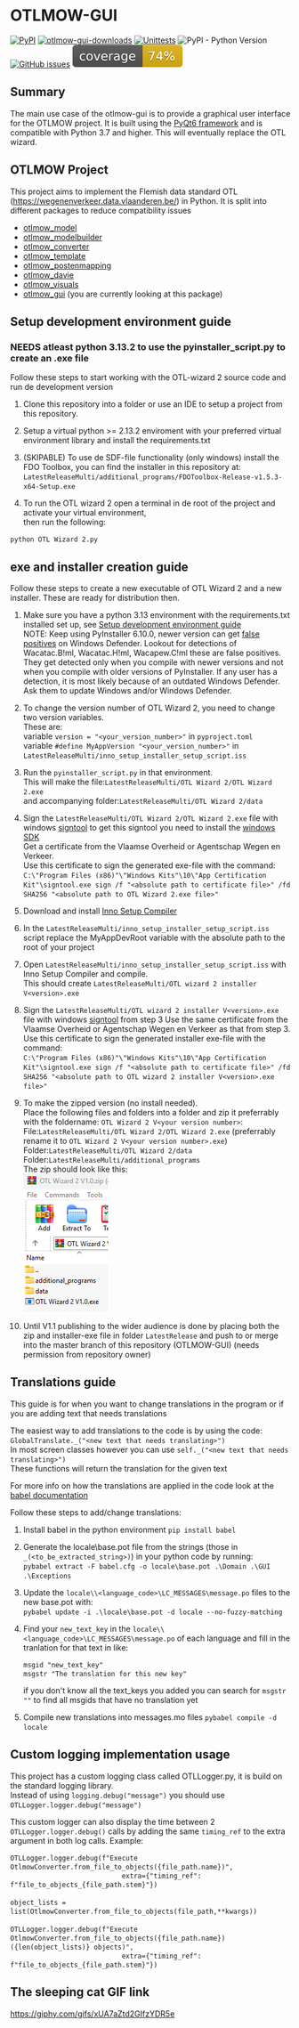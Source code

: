 # OTLMOW-GUI
[![PyPI](https://img.shields.io/pypi/v/otlmow-gui?label=latest%20release)](https://pypi.org/project/otlmow-gui/)
[![otlmow-gui-downloads](https://img.shields.io/pypi/dm/otlmow-gui)](https://pypi.org/project/otlmow-gui/)
[![Unittests](https://github.com/davidvlaminck/OTLMOW-GUI/actions/workflows/unittest.yml/badge.svg)](https://github.com/davidvlaminck/OTLMOW-GUI/actions/workflows/unittest.yml)
![PyPI - Python Version](https://img.shields.io/pypi/pyversions/otlmow-gui)
[![GitHub issues](https://img.shields.io/github/issues/davidvlaminck/OTLMOW-GUI)](https://github.com/davidvlaminck/OTLMOW-GUI/issues)
[![coverage](https://github.com/davidvlaminck/OTLMOW-GUI/blob/master/UnitTests/coverage.svg)](https://htmlpreview.github.io/?https://github.com/davidvlaminck/OTLMOW-GUI/blob/master/UnitTests/htmlcov/index.html)


## Summary
The main use case of the otlmow-gui is to provide a graphical user interface for the OTLMOW project. It is built using the [PyQt6 framework](https://www.riverbankcomputing.com/software/pyqt/intro) and is compatible with Python 3.7 and higher. This will eventually replace the OTL wizard.

## OTLMOW Project 
This project aims to implement the Flemish data standard OTL (https://wegenenverkeer.data.vlaanderen.be/) in Python.
It is split into different packages to reduce compatibility issues
- [otlmow_model](https://github.com/davidvlaminck/OTLMOW-Model)
- [otlmow_modelbuilder](https://github.com/davidvlaminck/OTLMOW-ModelBuilder)
- [otlmow_converter](https://github.com/davidvlaminck/OTLMOW-Converter)
- [otlmow_template](https://github.com/davidvlaminck/OTLMOW-Template)
- [otlmow_postenmapping](https://github.com/davidvlaminck/OTLMOW-PostenMapping)
- [otlmow_davie](https://github.com/davidvlaminck/OTLMOW-DAVIE)
- [otlmow_visuals](https://github.com/davidvlaminck/OTLMOW-Visuals)
- [otlmow_gui](https://github.com/davidvlaminck/OTLMOW-GUI) (you are currently looking at this package)

## Setup development environment guide
### NEEDS atleast python 3.13.2 to use the pyinstaller_script.py to create an .exe file

Follow these steps to start working with the OTL-wizard 2 source code and run de development version

1. Clone this repository into a folder or use an IDE to setup a project from this repository.


2. Setup a virtual python >= 2.13.2 enviroment with your preferred virtual environment library and install the requirements.txt


3. (SKIPABLE) To use de SDF-file functionality (only windows) install the FDO Toolbox, you can find the installer in this 
    repository at:  
`LatestReleaseMulti/additional_programs/FDOToolbox-Release-v1.5.3-x64-Setup.exe`


4. To run the OTL wizard 2 open a terminal in de root of the project and activate your virtual environment,  
then run the following:
```
python OTL Wizard 2.py
```
    
## exe and installer creation guide

Follow these steps to create a new executable of OTL Wizard 2 and a new installer. These are ready for distribution then.

1. Make sure you have a python 3.13 environment with the requirements.txt installed set up, see [Setup development environment guide](#Setup-development-environment-guide)  
    NOTE: Keep using PyInstaller 6.10.0, newer version can get [false positives](https://github.com/pyinstaller/pyinstaller/issues/5854) on Windows Defender. Lookout for detections of 
    Wacatac.B!ml, Wacatac.H!ml, Wacapew.C!ml these are false positives. 
    They get detected only when you compile with newer versions and not when you compile with older versions of PyInstaller.
    If any user has a detection, it is most likely because of an outdated Windows Defender. Ask them to update Windows and/or Windows Defender.  
  

2. To change the version number of OTL Wizard 2, you need to change two version variables.  
   These are:  
    variable `version = "<your_version_number>"` in `pyproject.toml`  
    variable `#define MyAppVersion "<your_version_number>"` in `LatestReleaseMulti/inno_setup_installer_setup_script.iss`  
  

3. Run the `pyinstaller_script.py` in that environment.  
    This will make the file:`LatestReleaseMulti/OTL Wizard 2/OTL Wizard 2.exe`  
    and accompanying folder:`LatestReleaseMulti/OTL Wizard 2/data`
  

4. Sign the `LatestReleaseMulti/OTL Wizard 2/OTL Wizard 2.exe` file with windows [signtool](https://learn.microsoft.com/en-us/windows/win32/seccrypto/signtool) to get this signtool you need to install the [windows SDK](https://developer.microsoft.com/en-us/windows/downloads/windows-sdk/)  
   Get a certificate from the Vlaamse Overheid or Agentschap Wegen en Verkeer.  
   Use this certificate to sign the generated exe-file with the command:  
   `C:\"Program Files (x86)"\"Windows Kits"\10\"App Certification Kit"\signtool.exe sign /f "<absolute path to certificate file>" /fd SHA256 "<absolute path to OTL Wizard 2.exe file>"`
  

5. Download and install [Inno Setup Compiler](https://jrsoftware.org/isinfo.php)
  

6. In the `LatestReleaseMulti/inno_setup_installer_setup_script.iss` script replace the MyAppDevRoot variable with the absolute path to the root of your project
  

7. Open `LatestReleaseMulti/inno_setup_installer_setup_script.iss` with Inno Setup Compiler and compile.  
    This should create `LatestReleaseMulti/OTL wizard 2 installer V<version>.exe`
  

8. Sign the `LatestReleaseMulti/OTL wizard 2 installer V<version>.exe` file with windows [signtool](https://learn.microsoft.com/en-us/windows/win32/seccrypto/signtool) from step 3
   Use the same certificate from the Vlaamse Overheid or Agentschap Wegen en Verkeer as that from step 3.  
   Use this certificate to sign the generated installer exe-file with the command:  
   `C:\"Program Files (x86)"\"Windows Kits"\10\"App Certification Kit"\signtool.exe sign /f "<absolute path to certificate file>" /fd SHA256 "<absolute path to OTL wizard 2 installer V<version>.exe file>"`
  

9. To make the zipped version (no install needed).  
    Place the following files and folders into a folder and zip it preferrably with the foldername: `OTL Wizard 2 V<your version number>`:   
    File:`LatestReleaseMulti/OTL Wizard 2/OTL Wizard 2.exe`  (preferrably rename it to `OTL Wizard 2 V<your version number>.exe`)  
    Folder:`LatestReleaseMulti/OTL Wizard 2/data`  
    Folder:`LatestReleaseMulti/additional_programs`  
    The zip should look like this:  
    ![zip_contents_example.png](zip_contents_example.png)
  

10. Until V1.1 publishing to the wider audience is done by placing both the zip and installer-exe file in folder `LatestRelease` 
    and push to or merge into the master branch of this repository (OTLMOW-GUI) (needs permission from repository owner)  

## Translations guide

This guide is for when you want to change translations in the program or if you are adding text that needs translations  

The easiest way to add translations to the code is by using the code: `GlobalTranslate._("<new text that needs translating>")`  
In most screen classes however you can use `self._("<new text that needs translating>")`  
These functions will return the translation for the given text

For more info on how the translations are applied in the code look at the [babel documentation](https://babel.pocoo.org/en/latest/api/core.html)  

Follow these steps to add/change translations:

1. Install babel in the python environment 
    `pip install babel`  


2. Generate the locale\base.pot file from the strings (those in `_(<to_be_extracted_string>)`) in your python code by running:  
    `pybabel extract -F babel.cfg -o locale\base.pot .\Domain .\GUI .\Exceptions`  
  

2. Update the `locale\\<language_code>\LC_MESSAGES\message.po` files to the new base.pot with:  
    `pybabel update -i .\locale\base.pot -d locale --no-fuzzy-matching`  


3. Find your `new_text_key` in the `locale\\<language_code>\LC_MESSAGES\message.po` of each language and fill in the
tranlation for that text in like:
    ```
    msgid "new_text_key"
    msgstr "The translation for this new key"
    ```
   if you don't know all the text_keys you added you can search for `msgstr ""` to find all msgids that have no translation yet
  

4. Compile new translations into messages.mo files 
    `pybabel compile -d locale`
    
## Custom logging implementation usage

This project has a custom logging class called OTLLogger.py, it is build on the standard logging library.  
Instead of using `logging.debug("message")` you should use `OTLLogger.logger.debug("message")`
  
This custom logger can also display the time between 2 `OTLLogger.logger.debug()` calls by adding the same `timing_ref` 
to the extra argument in both log calls. Example:  
```
OTLLogger.logger.debug(f"Execute OtlmowConverter.from_file_to_objects({file_path.name})", 
                            extra={"timing_ref": f"file_to_objects_{file_path.stem}"})

object_lists = list(OtlmowConverter.from_file_to_objects(file_path,**kwargs))

OTLLogger.logger.debug(f"Execute OtlmowConverter.from_file_to_objects({file_path.name}) ({len(object_lists)} objects)", 
                            extra={"timing_ref": f"file_to_objects_{file_path.stem}"})
```

## The sleeping cat GIF link
https://giphy.com/gifs/xUA7aZtd2GIfzYDR5e